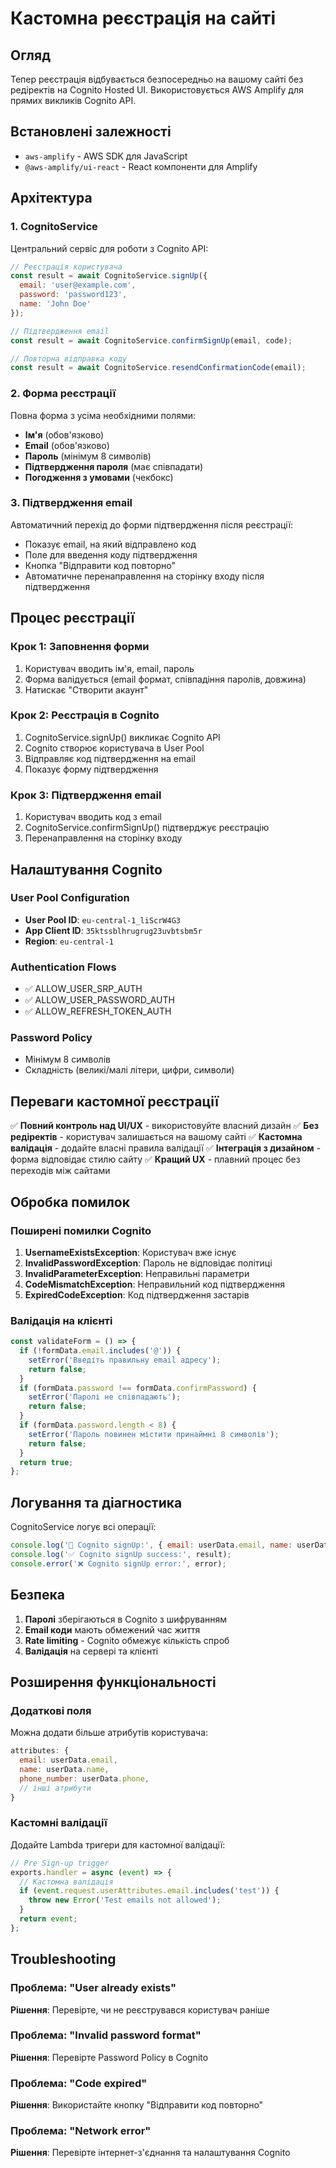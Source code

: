 # Кастомна реєстрація на сайті

## Огляд

Тепер реєстрація відбувається безпосередньо на вашому сайті без редіректів на Cognito Hosted UI. Використовується AWS Amplify для прямих викликів Cognito API.

## Встановлені залежності

- `aws-amplify` - AWS SDK для JavaScript
- `@aws-amplify/ui-react` - React компоненти для Amplify

## Архітектура

### 1. CognitoService
Центральний сервіс для роботи з Cognito API:

```javascript
// Реєстрація користувача
const result = await CognitoService.signUp({
  email: 'user@example.com',
  password: 'password123',
  name: 'John Doe'
});

// Підтвердження email
const result = await CognitoService.confirmSignUp(email, code);

// Повторна відправка коду
const result = await CognitoService.resendConfirmationCode(email);
```

### 2. Форма реєстрації
Повна форма з усіма необхідними полями:

- **Ім'я** (обов'язково)
- **Email** (обов'язково)
- **Пароль** (мінімум 8 символів)
- **Підтвердження пароля** (має співпадати)
- **Погодження з умовами** (чекбокс)

### 3. Підтвердження email
Автоматичний перехід до форми підтвердження після реєстрації:

- Показує email, на який відправлено код
- Поле для введення коду підтвердження
- Кнопка "Відправити код повторно"
- Автоматичне перенаправлення на сторінку входу після підтвердження

## Процес реєстрації

### Крок 1: Заповнення форми
1. Користувач вводить ім'я, email, пароль
2. Форма валідується (email формат, співпадіння паролів, довжина)
3. Натискає "Створити акаунт"

### Крок 2: Реєстрація в Cognito
1. CognitoService.signUp() викликає Cognito API
2. Cognito створює користувача в User Pool
3. Відправляє код підтвердження на email
4. Показує форму підтвердження

### Крок 3: Підтвердження email
1. Користувач вводить код з email
2. CognitoService.confirmSignUp() підтверджує реєстрацію
3. Перенаправлення на сторінку входу

## Налаштування Cognito

### User Pool Configuration
- **User Pool ID**: `eu-central-1_liScrW4G3`
- **App Client ID**: `35ktssblhrugrug23uvbtsbm5r`
- **Region**: `eu-central-1`

### Authentication Flows
- ✅ ALLOW_USER_SRP_AUTH
- ✅ ALLOW_USER_PASSWORD_AUTH
- ✅ ALLOW_REFRESH_TOKEN_AUTH

### Password Policy
- Мінімум 8 символів
- Складність (великі/малі літери, цифри, символи)

## Переваги кастомної реєстрації

✅ **Повний контроль над UI/UX** - використовуйте власний дизайн
✅ **Без редіректів** - користувач залишається на вашому сайті
✅ **Кастомна валідація** - додайте власні правила валідації
✅ **Інтеграція з дизайном** - форма відповідає стилю сайту
✅ **Кращий UX** - плавний процес без переходів між сайтами

## Обробка помилок

### Поширені помилки Cognito

1. **UsernameExistsException**: Користувач вже існує
2. **InvalidPasswordException**: Пароль не відповідає політиці
3. **InvalidParameterException**: Неправильні параметри
4. **CodeMismatchException**: Неправильний код підтвердження
5. **ExpiredCodeException**: Код підтвердження застарів

### Валідація на клієнті

```javascript
const validateForm = () => {
  if (!formData.email.includes('@')) {
    setError('Введіть правильну email адресу');
    return false;
  }
  if (formData.password !== formData.confirmPassword) {
    setError('Паролі не співпадають');
    return false;
  }
  if (formData.password.length < 8) {
    setError('Пароль повинен містити принаймні 8 символів');
    return false;
  }
  return true;
};
```

## Логування та діагностика

CognitoService логує всі операції:

```javascript
console.log('🚀 Cognito signUp:', { email: userData.email, name: userData.name });
console.log('✅ Cognito signUp success:', result);
console.error('❌ Cognito signUp error:', error);
```

## Безпека

1. **Паролі** зберігаються в Cognito з шифруванням
2. **Email коди** мають обмежений час життя
3. **Rate limiting** - Cognito обмежує кількість спроб
4. **Валідація** на сервері та клієнті

## Розширення функціональності

### Додаткові поля
Можна додати більше атрибутів користувача:

```javascript
attributes: {
  email: userData.email,
  name: userData.name,
  phone_number: userData.phone,
  // інші атрибути
}
```

### Кастомні валідації
Додайте Lambda тригери для кастомної валідації:

```javascript
// Pre Sign-up trigger
exports.handler = async (event) => {
  // Кастомна валідація
  if (event.request.userAttributes.email.includes('test')) {
    throw new Error('Test emails not allowed');
  }
  return event;
};
```

## Troubleshooting

### Проблема: "User already exists"
**Рішення**: Перевірте, чи не реєструвався користувач раніше

### Проблема: "Invalid password format"
**Рішення**: Перевірте Password Policy в Cognito

### Проблема: "Code expired"
**Рішення**: Використайте кнопку "Відправити код повторно"

### Проблема: "Network error"
**Рішення**: Перевірте інтернет-з'єднання та налаштування Cognito
